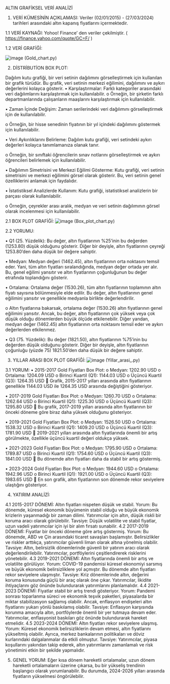 ALTIN GRAFİKSEL VERİ ANALİZİ
 
1.	VERİ KÜMESİNİN AÇIKLAMASI:
Veriler (02/01/2015) - (27/03/2024) tarihleri arasındaki altın kapanış fiyatlarını içermektedir.

1.1 VERİ KAYNAĞI:
Yohoo! Finance’ den veriler çekilmiştir. ( https://finance.yahoo.com/quote/GC=F/ )
 
1.2 VERİ GRAFİĞİ:

 ![image](https://github.com/user-attachments/assets/c01651fe-7252-4d7c-807d-a6831227c37e)
(Gold_chart.py)

2.	DİSTRİBUTİON BOX PLOT:

Dağılım kutu grafiği, bir veri setinin dağılımını görselleştirmek için kullanılan bir grafik türüdür. Bu grafik, veri setinin merkezi eğilimini, dağılımını ve aykırı değerlerini kolayca gösterir.
•	Karşılaştırmalar: Farklı kategoriler arasındaki veri dağılımlarını karşılaştırmak için kullanılabilir. 
o	Örneğin, bir şirketin farklı departmanlarında çalışanların maaşlarını karşılaştırmak için kullanılabilir. 


•	Zaman İçinde Değişim: Zaman serilerindeki veri dağılımını görselleştirmek için de kullanılabilir. 

o	Örneğin, bir hisse senedinin fiyatının bir yıl içindeki dağılımını göstermek için kullanılabilir.

 
•	Veri Aykırılıklarını Belirleme: Dağılım kutu grafiği, veri setindeki aykırı değerleri kolayca tanımlamanıza olanak tanır. 

o	Örneğin, bir sınıftaki öğrencilerin sınav notlarını görselleştirmek ve aykırı öğrencileri belirlemek için kullanılabilir. 


•	Dağılımın Simetrisini ve Merkezi Eğilimi Gösterme: Kutu grafiği, veri setinin simetrisini ve merkezi eğilimini görsel olarak gösterir. Bu, veri setinin genel özelliklerini anlamak için faydalıdır. 


•	İstatistiksel Analizlerde Kullanım: Kutu grafiği, istatistiksel analizlerin bir parçası olarak kullanılabilir. 

o	Örneğin, çeyrekler arası aralık, medyan ve veri setinin dağılımının görsel olarak incelenmesi için kullanılabilir.





2.1	BOX PLOT GRAFİĞİ:
![image](https://github.com/user-attachments/assets/ebf4aabb-7540-4981-85d3-e8cdac81a92c)
(Box_plot_chart.py)

2.2	YORUMU:

•	Q1 (25. Yüzdelik): Bu değer, altın fiyatlarının %25’inin bu değerden (1253.80) düşük olduğunu gösterir. Diğer bir deyişle, altın fiyatlarının çeyreği 1253.80’den daha düşük bir değere sahiptir. 

•	Medyan: Medyan değeri (1462.45), altın fiyatlarının orta noktasını temsil eder. Yani, tüm altın fiyatları sıralandığında, medyan değer ortada yer alır. Bu, genel eğilimi yansıtır ve altın fiyatlarının çoğunluğunun bu değer etrafında toplandığını gösterir. 


•	Ortalama: Ortalama değer (1530.26), tüm altın fiyatlarının toplamının altın fiyatı sayısına bölünmesiyle elde edilir. Bu değer, altın fiyatlarının genel eğilimini yansıtır ve genellikle medyanla birlikte değerlendirilir. 

o	Altın fiyatlarına bakarsak, ortalama değer (1530.26) altın fiyatlarının genel eğilimini yansıtır. Ancak, bu değer, altın fiyatlarının çok yüksek veya çok düşük olduğu dönemlerden büyük ölçüde etkilenebilir. Diğer yandan, medyan değer (1462.45) altın fiyatlarının orta noktasını temsil eder ve aykırı değerlerden etkilenmez.

•	Q3 (75. Yüzdelik): Bu değer (1821.50), altın fiyatlarının %75’inin bu değerden düşük olduğunu gösterir. Diğer bir deyişle, altın fiyatlarının çoğunluğu (yüzde 75) 1821.50’den daha düşük bir değere sahiptir. 

3.	YILLAR ARASI BOX PLOT GRAFİĞİ:
 ![image](https://github.com/user-attachments/assets/8b16c402-edd6-4fac-9fd8-efbaa4394110)
(Yillar_arasi_.py)

3.1	YORUM:
•	2015-2017 Gold Fiyatları Box Plot: 
o	Medyan: 1202.90 USD 
o	Ortalama: 1204.09 USD 
o	Birinci Kuartil (Q1): 1144.03 USD 
o	Üçüncü Kuartil (Q3): 1264.35 USD 
	Grafik, 2015-2017 yılları arasında altın fiyatlarının genellikle 1144.03 USD ile 1264.35 USD arasında değiştiğini gösteriyor. 

•	2017-2019 Gold Fiyatları Box Plot: 
o	Medyan: 1260.70 USD 
o	Ortalama: 1262.64 USD 
o	Birinci Kuartil (Q1): 1225.30 USD 
o	Üçüncü Kuartil (Q3): 1295.80 USD 
	Bu grafik, 2017-2019 yılları arasında altın fiyatlarının bir önceki döneme göre biraz daha yüksek olduğunu gösteriyor. 



•	2019-2021 Gold Fiyatları Box Plot: 
o	Medyan: 1526.50 USD 
o	Ortalama: 1538.32 USD 
o	Birinci Kuartil (Q1): 1409.20 USD 
o	Üçüncü Kuartil (Q3): 1781.90 USD 
	2019-2021 yılları arasında altın fiyatlarında önemli bir artış görülmekte, özellikle üçüncü kuartil değeri oldukça yüksek. 

•	2021-2023 Gold Fiyatları Box Plot: 
o	Medyan: 1795.90 USD 
o	Ortalama: 1789.87 USD 
o	Birinci Kuartil (Q1): 1754.60 USD 
o	Üçüncü Kuartil (Q3): 1841.00 USD 
	Bu dönemde altın fiyatları daha da stabil bir artış göstermiş. 

•	2023-2024 Gold Fiyatları Box Plot: 
o	Medyan: 1944.60 USD 
o	Ortalama: 1942.96 USD 
o	Birinci Kuartil (Q1): 1921.00 USD 
o	Üçüncü Kuartil (Q3): 1983.65 USD 
	En son grafik, altın fiyatlarının son dönemde rekor seviyelere ulaştığını gösteriyor.

4.	YATIRIM ANALİZİ:

4.1    2015-2017 DÖNEMİ: 
Altın fiyatları nispeten düşük ve stabil. Yorum: Bu dönemde, küresel ekonomik büyümenin stabil olduğu ve büyük ekonomik krizlerin yaşanmadığı bir zaman dilimi. Yatırımcılar için altın, düşük riskli bir koruma aracı olarak görülebilir. Tavsiye: Düşük volatilite ve stabil fiyatlar, uzun vadeli yatırımcılar için iyi bir alım fırsatı sunabilir.
 4.2    2017-2019 DÖNEMİ: 
Fiyatlar bir önceki döneme göre artış göstermiş. Yorum: Bu dönemde, ABD ve Çin arasındaki ticaret savaşları başlamıştır. Belirsizlikler ve riskler arttıkça, yatırımcılar güvenli liman olarak altına yönelmiş olabilir. Tavsiye: Altın, belirsizlik dönemlerinde güvenli bir yatırım aracı olarak değerlendirilebilir. Yatırımcılar, portföylerini çeşitlendirerek risklerini yönetebilir. 
 4.3    2019-2021 DÖNEMİ: 
Altın fiyatlarında önemli bir artış ve volatilite görülüyor. Yorum: COVID-19 pandemisi küresel ekonomiyi sarsmış ve büyük ekonomik belirsizliklere yol açmıştır. Bu dönemde altın fiyatları rekor seviyelere ulaşmıştır. Tavsiye: Kriz dönemlerinde altın, değerini koruma konusunda güçlü bir araç olarak öne çıkar. Yatırımcılar, likidite ihtiyaçlarını göz önünde bulundurarak yatırımlarını planlamalıdır. 
 4.4	2021-2023 DÖNEMİ: 
Fiyatlar stabil bir artış trendi gösteriyor. Yorum: Pandemi sonrası toparlanma süreci ve ekonomik teşvik paketleri, piyasalarda bir miktar stabilizasyon sağlamış olabilir. Ancak, enflasyon endişeleri altın fiyatlarını yukarı yönlü baskılamış olabilir. Tavsiye: Enflasyon karşısında korunma amacıyla altın, portföylerde önemli bir yer tutmaya devam eder. Yatırımcılar, enflasyonist baskıları göz önünde bulundurarak hareket etmelidir.
 4.5    2023-2024 DÖNEMİ: 
Altın fiyatları rekor seviyelere ulaşmış. Yorum: Küresel ekonomik belirsizliklerin devam etmesi, altın fiyatlarını yükseltmiş olabilir. Ayrıca, merkez bankalarının politikaları ve döviz kurlarındaki dalgalanmalar da etkili olmuştur. Tavsiye: Yatırımcılar, piyasa koşullarını yakından takip ederek, altın yatırımlarını zamanlamalı ve risk yönetimini etkin bir şekilde yapmalıdır.

5.	GENEL YORUM:
Eğer kısa dönem hareketli ortalamalar, uzun dönem hareketli ortalamaların üzerine çıkarsa, bu bir yükseliş trendinin başlangıcı olarak yorumlanabilir. Bu durumda, 2024-2026 yılları arasında fiyatların yükselmesi öngörülebilir.
